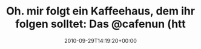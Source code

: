 ---
retweeted: false
source: <a href="http://termtter.org/" rel="nofollow">Termtter</a>
entities:
  hashtags: []
  symbols: []
  user_mentions:
  - name: NUN Kulturraum
    screen_name: cafenun
    indices:
    - '58'
    - '66'
    id_str: '12453762'
    id: '12453762'
  - name: Laurie Eaves
    screen_name: MrLEaves
    indices:
    - '78'
    - '87'
    id_str: '2194142048'
    id: '2194142048'
  urls: []
display_text_range:
- '0'
- '93'
favorite_count: '0'
id_str: '25886773033'
truncated: false
retweet_count: '0'
id: '25886773033'
created_at: Wed Sep 29 14:19:20 +0000 2010
favorited: false
full_text: 'Oh. mir folgt ein Kaffeehaus, dem ihr folgen solltet: Das [@cafenun](https://twitter.com/cafenun)!
  Heute mit [@mrleaves](https://twitter.com/mrleaves) drin!'
lang: de
tags:
- pesos/twitter
date: '2010-09-29T14:19:20+00:00'
src: https://twitter.com/bascht/status/25886773033
original_url: https://twitter.com/bascht/status/25886773033
type: twitter_tweet
text: 'Oh. mir folgt ein Kaffeehaus, dem ihr folgen solltet: Das [@cafenun](https://twitter.com/cafenun)!
  Heute mit [@mrleaves](https://twitter.com/mrleaves) drin!'
title: 'Oh. mir folgt ein Kaffeehaus, dem ihr folgen solltet: Das @cafenun (htt'

---